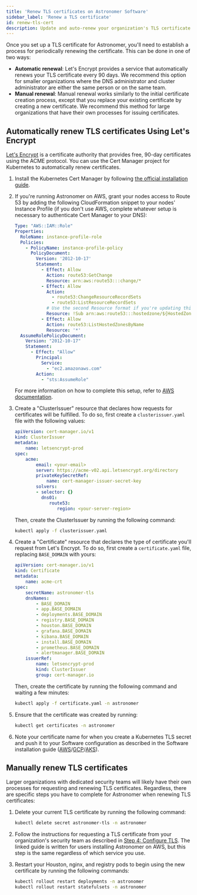 ```yaml
---
title: 'Renew TLS certificates on Astronomer Software'
sidebar_label: 'Renew a TLS certificate'
id: renew-tls-cert
description: Update and auto-renew your organization's TLS certificate for Astronomer Software.
---
```


Once you set up a TLS certificate for Astronomer, you'll need to establish a process for periodically renewing the certificate. This can be done in one of two ways:

* **Automatic renewal**: Let's Encrypt provides a service that automatically renews your TLS certificate every 90 days. We recommend this option for smaller organizations where the DNS administrator and cluster administrator are either the same person or on the same team.
* **Manual renewal**: Manual renewal works similarly to the initial certificate creation process, except that you replace your existing certificate by creating a new certificate. We recommend this method for large organizations that have their own processes for issuing certificates.

## Automatically renew TLS certificates Using Let's Encrypt

[Let's Encrypt](https://letsencrypt.org/) is a certificate authority that provides free, 90-day certificates using the ACME protocol. You can use the Cert Manager project for Kubernetes to automatically renew certificates.

1. Install the Kubernetes Cert Manager by following [the official installation guide](https://cert-manager.io/docs/installation/).

2. If you're running Astronomer on AWS, grant your nodes access to Route 53 by adding the following CloudFormation snippet to your nodes' Instance Profile (if you don't use AWS, complete whatever setup is necessary to authenticate Cert Manager to your DNS):

    ```yaml
    Type: "AWS::IAM::Role"
    Properties:
      RoleName: instance-profile-role
      Policies:
        - PolicyName: instance-profile-policy
          PolicyDocument:
            Version: '2012-10-17'
            Statement:
              - Effect: Allow
                Action: route53:GetChange
                Resource: arn:aws:route53:::change/*
              - Effect: Allow
                Action:
                  - route53:ChangeResourceRecordSets
                  - route53:ListResourceRecordSets
                # Use the second Resource format if you're updating this through the AWS UI
                Resource: !Sub arn:aws:route53:::hostedzone/${HostedZoneIdLookup.HostedZoneId}
              - Effect: Allow
                Action: route53:ListHostedZonesByName
                Resource: '*'
      AssumeRolePolicyDocument:
        Version: "2012-10-17"
        Statement:
          - Effect: "Allow"
            Principal:
              Service:
                - "ec2.amazonaws.com"
            Action:
              - "sts:AssumeRole"
    ```

    For more information on how to complete this setup, refer to [AWS documentation](https://docs.aws.amazon.com/eks/latest/userguide/create-node-role.html).

3. Create a "ClusterIssuer" resource that declares how requests for certificates will be fulfilled. To do so, first create a `clusterissuer.yaml` file with the following values:

    ```yaml
    apiVersion: cert-manager.io/v1
    kind: ClusterIssuer
    metadata:
        name: letsencrypt-prod
    spec:
        acme:
            email: <your-email>
            server: https://acme-v02.api.letsencrypt.org/directory
            privateKeySecretRef:
                name: cert-manager-issuer-secret-key
            solvers:
            - selector: {}
              dns01:
                 route53:
                    region: <your-server-region>
    ```

    Then, create the ClusterIssuer by running the following command:

    ```sh
    kubectl apply -f clusterissuer.yaml
    ```

4. Create a "Certificate" resource that declares the type of certificate you'll request from Let's Encrypt. To do so, first create a `certificate.yaml` file, replacing `BASE_DOMAIN` with yours:

    ```yaml
    apiVersion: cert-manager.io/v1
    kind: Certificate
    metadata:
        name: acme-crt
    spec:
        secretName: astronomer-tls
        dnsNames:
            - BASE_DOMAIN
            - app.BASE_DOMAIN
            - deployments.BASE_DOMAIN
            - registry.BASE_DOMAIN
            - houston.BASE_DOMAIN
            - grafana.BASE_DOMAIN
            - kibana.BASE_DOMAIN
            - install.BASE_DOMAIN
            - prometheus.BASE_DOMAIN
            - alertmanager.BASE_DOMAIN
        issuerRef:
            name: letsencrypt-prod
            kind: ClusterIssuer
            group: cert-manager.io
    ```

    Then, create the certificate by running the following command and waiting a few minutes:

    ```sh
    kubectl apply -f certificate.yaml -n astronomer
    ```

5. Ensure that the certificate was created by running:
   ```sh
   kubectl get certificates -n astronomer
   ```

6. Note your certificate name for when you create a Kubernetes TLS secret and push it to your Software configuration as described in the Software installation guide ([AWS](install-aws-standard.md#step-5-create-a-kubernetes-tls-secret)/[GCP](install-gcp-standard.md#step-5-create-a-kubernetes-tls-secret)/[AKS](install-azure-standard.md/#step-5-create-a-kubernetes-tls-secret)).

## Manually renew TLS certificates

Larger organizations with dedicated security teams will likely have their own processes for requesting and renewing TLS certificates. Regardless, there are specific steps you have to complete for Astronomer when renewing TLS certificates:

1. Delete your current TLS certificate by running the following command:
   ```sh
   kubectl delete secret astronomer-tls -n astronomer
   ```

2. Follow the instructions for requesting a TLS certificate from your organization's security team as described in [Step 4: Configure TLS](install-aws-standard.md#step-4-configure-tls). The linked guide is written for users installing Astronomer on AWS, but this step is the same regardless of which service you use.

3. Restart your Houston, nginx, and registry pods to begin using the new certificate by running the following commands:
   ```sh
   kubectl rollout restart deployments -n astronomer
   kubectl rollout restart statefulsets -n astronomer
   ```
